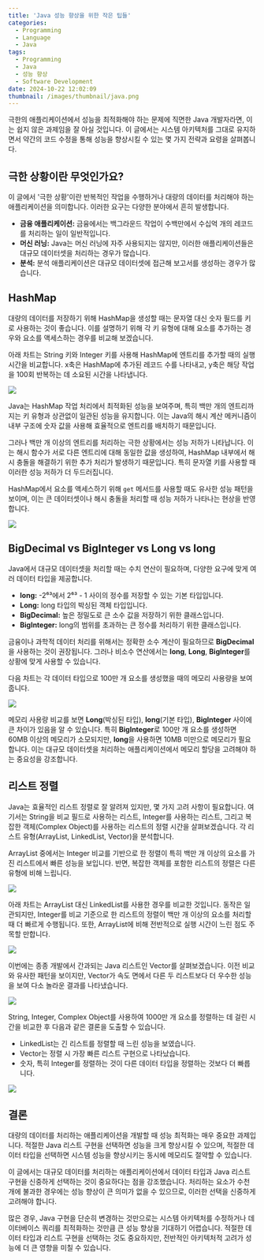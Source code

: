 ```yaml
---
title: 'Java 성능 향상을 위한 작은 팁들'
categories:
  - Programming
  - Language
  - Java
tags:
  - Programming
  - Java
  - 성능 향상
  - Software Development
date: 2024-10-22 12:02:09
thumbnail: /images/thumbnail/java.png
---
```


극한의 애플리케이션에서 성능을 최적화해야 하는 문제에 직면한 Java 개발자라면, 이는 쉽지 않은 과제임을 잘 아실 것입니다. 이 글에서는 시스템 아키텍처를 그대로 유지하면서 약간의 코드 수정을 통해 성능을 향상시킬 수 있는 몇 가지 전략과 요령을 살펴봅니다.

## 극한 상황이란 무엇인가요?

이 글에서 '극한 상황'이란 반복적인 작업을 수행하거나 대량의 데이터를 처리해야 하는 애플리케이션을 의미합니다. 이러한 요구는 다양한 분야에서 흔히 발생합니다.

- **금융 애플리케이션:** 금융에서는 백그라운드 작업이 수백만에서 수십억 개의 레코드를 처리하는 일이 일반적입니다.
- **머신 러닝:** Java는 머신 러닝에 자주 사용되지는 않지만, 이러한 애플리케이션들은 대규모 데이터셋을 처리하는 경우가 많습니다.
- **분석:** 분석 애플리케이션은 대규모 데이터셋에 접근해 보고서를 생성하는 경우가 많습니다.

## HashMap

대량의 데이터를 저장하기 위해 HashMap을 생성할 때는 문자열 대신 숫자 필드를 키로 사용하는 것이 좋습니다. 이를 설명하기 위해 각 키 유형에 대해 요소를 추가하는 경우와 요소를 액세스하는 경우를 비교해 보겠습니다.

아래 차트는 String 키와 Integer 키를 사용해 HashMap에 엔트리를 추가할 때의 실행 시간을 비교합니다. x축은 HashMap에 추가된 레코드 수를 나타내고, y축은 해당 작업을 100회 반복하는 데 소요된 시간을 나타냅니다.

![](/images/header/java-5_1.png)

Java는 HashMap 작업 처리에서 최적화된 성능을 보여주며, 특히 백만 개의 엔트리까지는 키 유형과 상관없이 일관된 성능을 유지합니다. 이는 Java의 해시 계산 메커니즘이 내부 구조에 숫자 값을 사용해 효율적으로 엔트리를 배치하기 때문입니다.

그러나 백만 개 이상의 엔트리를 처리하는 극한 상황에서는 성능 저하가 나타납니다. 이는 해시 함수가 서로 다른 엔트리에 대해 동일한 값을 생성하여, HashMap 내부에서 해시 충돌을 해결하기 위한 추가 처리가 발생하기 때문입니다. 특히 문자열 키를 사용할 때 이러한 성능 저하가 더 두드러집니다.

HashMap에서 요소를 액세스하기 위해 `get` 메서드를 사용할 때도 유사한 성능 패턴을 보이며, 이는 큰 데이터셋이나 해시 충돌을 처리할 때 성능 저하가 나타나는 현상을 반영합니다.

![](/images/header/java-5_2.png)

## BigDecimal vs BigInteger vs Long vs long

Java에서 대규모 데이터셋을 처리할 때는 수치 연산이 필요하며, 다양한 요구에 맞게 여러 데이터 타입을 제공합니다.

- **long:** -2⁶³에서 2⁶³ - 1 사이의 정수를 저장할 수 있는 기본 타입입니다.
- **Long:** long 타입의 박싱된 객체 타입입니다.
- **BigDecimal:** 높은 정밀도로 큰 소수 값을 저장하기 위한 클래스입니다.
- **BigInteger:** long의 범위를 초과하는 큰 정수를 처리하기 위한 클래스입니다.

금융이나 과학적 데이터 처리를 위해서는 정확한 소수 계산이 필요하므로 **BigDecimal**을 사용하는 것이 권장됩니다. 그러나 비소수 연산에서는 **long**, **Long**, **BigInteger**를 상황에 맞게 사용할 수 있습니다.

다음 차트는 각 데이터 타입으로 100만 개 요소를 생성했을 때의 메모리 사용량을 보여줍니다.

![](/images/header/java-5_3.png)

메모리 사용량 비교를 보면 **Long**(박싱된 타입), **long**(기본 타입), **BigInteger** 사이에 큰 차이가 있음을 알 수 있습니다. 특히 **BigInteger**로 100만 개 요소를 생성하면 60MB 이상의 메모리가 소모되지만, **long**을 사용하면 10MB 미만으로 메모리가 필요합니다. 이는 대규모 데이터셋을 처리하는 애플리케이션에서 메모리 할당을 고려해야 하는 중요성을 강조합니다.

## 리스트 정렬

Java는 효율적인 리스트 정렬로 잘 알려져 있지만, 몇 가지 고려 사항이 필요합니다. 여기서는 String을 비교 필드로 사용하는 리스트, Integer를 사용하는 리스트, 그리고 복잡한 객체(Complex Object)를 사용하는 리스트의 정렬 시간을 살펴보겠습니다. 각 리스트 유형(ArrayList, LinkedList, Vector)을 분석합니다.

ArrayList 중에서는 Integer 비교를 기반으로 한 정렬이 특히 백만 개 이상의 요소를 가진 리스트에서 빠른 성능을 보입니다. 반면, 복잡한 객체를 포함한 리스트의 정렬은 다른 유형에 비해 느립니다.

![](/images/header/java-5_4.png)

아래 차트는 ArrayList 대신 LinkedList를 사용한 경우를 비교한 것입니다. 동작은 일관되지만, Integer를 비교 기준으로 한 리스트의 정렬이 백만 개 이상의 요소를 처리할 때 더 빠르게 수행됩니다. 또한, ArrayList에 비해 전반적으로 실행 시간이 느린 점도 주목할 만합니다.

![](/images/header/java-5_5.png)

이번에는 종종 개발에서 간과되는 Java 리스트인 Vector를 살펴보겠습니다. 이전 비교와 유사한 패턴을 보이지만, Vector가 속도 면에서 다른 두 리스트보다 더 우수한 성능을 보여 다소 놀라운 결과를 나타냈습니다.

![](/images/header/java-5_6.png)

String, Integer, Complex Object를 사용하여 1000만 개 요소를 정렬하는 데 걸린 시간을 비교한 후 다음과 같은 결론을 도출할 수 있습니다.

- LinkedList는 긴 리스트를 정렬할 때 느린 성능을 보였습니다.
- Vector는 정렬 시 가장 빠른 리스트 구현으로 나타났습니다.
- 숫자, 특히 Integer를 정렬하는 것이 다른 데이터 타입을 정렬하는 것보다 더 빠릅니다.

![](/images/header/java-5_7.png)

## 결론

대량의 데이터를 처리하는 애플리케이션을 개발할 때 성능 최적화는 매우 중요한 과제입니다. 적절한 Java 리스트 구현을 선택하면 성능을 크게 향상시킬 수 있으며, 적절한 데이터 타입을 선택하면 시스템 성능을 향상시키는 동시에 메모리도 절약할 수 있습니다.

이 글에서는 대규모 데이터를 처리하는 애플리케이션에서 데이터 타입과 Java 리스트 구현을 신중하게 선택하는 것이 중요하다는 점을 강조했습니다. 처리하는 요소가 수천 개에 불과한 경우에는 성능 향상이 큰 의미가 없을 수 있으므로, 이러한 선택을 신중하게 고려해야 합니다.

많은 경우, Java 구현을 단순히 변경하는 것만으로는 시스템 아키텍처를 수정하거나 데이터베이스 쿼리를 최적화하는 것만큼 큰 성능 향상을 기대하기 어렵습니다. 적절한 데이터 타입과 리스트 구현을 선택하는 것도 중요하지만, 전반적인 아키텍처적 고려가 성능에 더 큰 영향을 미칠 수 있습니다.
